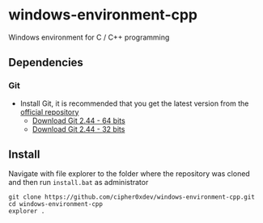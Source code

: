 # windows-environment-cpp
Windows environment for C / C++ programming

## Dependencies
### Git
- Install Git, it is recommended that you get the latest version from the [official repository](https://github.com/git-for-windows/git/releases)
  - [Download Git 2.44 - 64 bits](https://github.com/git-for-windows/git/releases/download/v2.44.0.windows.1/Git-2.44.0-64-bit.exe)
  - [Download Git 2.44 - 32 bits](https://github.com/git-for-windows/git/releases/download/v2.44.0.windows.1/Git-2.44.0-32-bit.exe)

## Install
Navigate with file explorer to the folder where the repository was cloned and then run `install.bat` as administrator
```batch
git clone https://github.com/cipher0xdev/windows-environment-cpp.git
cd windows-environment-cpp
explorer .
```
